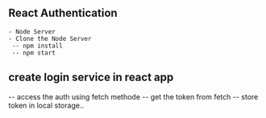 ## React Authentication
    - Node Server
    - Clone the Node Server
     -- npm install
     -- npm start
## create login service in react app
 -- access the auth using fetch methode
 -- get the token from fetch
 -- store token in local storage..